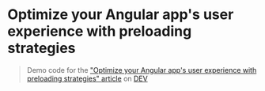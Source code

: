 # Optimize your Angular app's user experience with preloading strategies 

> Demo code for the ["Optimize your Angular app's user experience with preloading strategies" article](https://dev.to/this-is-angular/optimize-your-angular-apps-user-experience-with-preloading-strategies-3ie7) on [DEV](https://dev.to)
